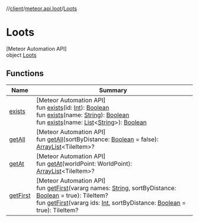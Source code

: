 //[client](../../../index.md)/[meteor.api.loot](../index.md)/[Loots](index.md)

# Loots

[Meteor Automation API]\
object [Loots](index.md)

## Functions

| Name | Summary |
|---|---|
| [exists](exists.md) | [Meteor Automation API]<br>fun [exists](exists.md)(id: [Int](https://kotlinlang.org/api/latest/jvm/stdlib/kotlin/-int/index.html)): [Boolean](https://kotlinlang.org/api/latest/jvm/stdlib/kotlin/-boolean/index.html)<br>fun [exists](exists.md)(name: [String](https://kotlinlang.org/api/latest/jvm/stdlib/kotlin/-string/index.html)): [Boolean](https://kotlinlang.org/api/latest/jvm/stdlib/kotlin/-boolean/index.html)<br>fun [exists](exists.md)(name: [List](https://kotlinlang.org/api/latest/jvm/stdlib/kotlin.collections/-list/index.html)&lt;[String](https://kotlinlang.org/api/latest/jvm/stdlib/kotlin/-string/index.html)&gt;): [Boolean](https://kotlinlang.org/api/latest/jvm/stdlib/kotlin/-boolean/index.html) |
| [getAll](get-all.md) | [Meteor Automation API]<br>fun [getAll](get-all.md)(sortByDistance: [Boolean](https://kotlinlang.org/api/latest/jvm/stdlib/kotlin/-boolean/index.html) = false): [ArrayList](https://kotlinlang.org/api/latest/jvm/stdlib/kotlin.collections/-array-list/index.html)&lt;TileItem&gt;? |
| [getAt](get-at.md) | [Meteor Automation API]<br>fun [getAt](get-at.md)(worldPoint: WorldPoint): [ArrayList](https://kotlinlang.org/api/latest/jvm/stdlib/kotlin.collections/-array-list/index.html)&lt;TileItem&gt;? |
| [getFirst](get-first.md) | [Meteor Automation API]<br>fun [getFirst](get-first.md)(vararg names: [String](https://kotlinlang.org/api/latest/jvm/stdlib/kotlin/-string/index.html), sortByDistance: [Boolean](https://kotlinlang.org/api/latest/jvm/stdlib/kotlin/-boolean/index.html) = true): TileItem?<br>fun [getFirst](get-first.md)(vararg ids: [Int](https://kotlinlang.org/api/latest/jvm/stdlib/kotlin/-int/index.html), sortByDistance: [Boolean](https://kotlinlang.org/api/latest/jvm/stdlib/kotlin/-boolean/index.html) = true): TileItem? |
